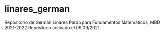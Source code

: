 # linares_german
 Repositorio de Germán Linares Pardo para Fundamentos Matemáticos, MBD 2021-2022
Repositorio activado el 09/09/2021.
